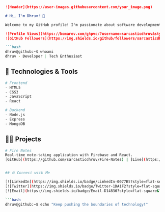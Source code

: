 ```markdown
![Header](https://user-images.githubusercontent.com/your_image.png)

# Hi, I'm Dhruv! 👋

Welcome to my GitHub profile! I'm passionate about software development and love working on innovative projects.

![Profile Views](https://komarev.com/ghpvc/?username=sarcasticdhruv&style=flat-square)
![GitHub Followers](https://img.shields.io/github/followers/sarcasticdhruv?label=Follow&style=social)

```bash
dhruv@github:~$ whoami
dhruv - Developer | Tech Enthusiast
```

## 🔧 Technologies & Tools

```bash
# Frontend
- HTML5
- CSS3
- JavaScript
- React

# Backend
- Node.js
- Express
- MongoDB
```

## 🧑‍💻 Projects

```bash
# Fire Notes
Real-time note-taking application with Firebase and React.
[GitHub](https://github.com/sarcasticdhruv/Fire-Notes) | [Live](https://firexnotes.netlify.app)


## 🌐 Connect with Me

[![LinkedIn](https://img.shields.io/badge/LinkedIn-0077B5?style=flat-square&logo=linkedin&logoColor=white)](https://www.linkedin.com/in/dhruv-choudhary-india)
[![Twitter](https://img.shields.io/badge/Twitter-1DA1F2?style=flat-square&logo=twitter&logoColor=white)](https://twitter.com/sarcasticdhruv)
[![Email](https://img.shields.io/badge/Email-D14836?style=flat-square&logo=gmail&logoColor=white)](mailto:sarcasticdhruv100@gmail.com)

```bash
dhruv@github:~$ echo "Keep pushing the boundaries of technology!"
```
```
